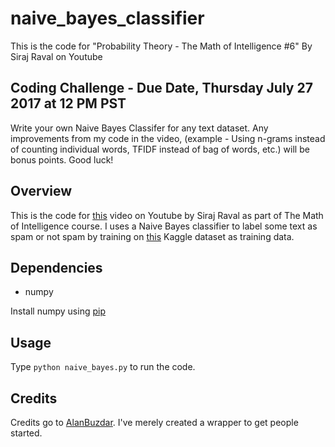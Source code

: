 # naive_bayes_classifier
This is the code for "Probability Theory - The Math of Intelligence #6" By Siraj Raval on Youtube


## Coding Challenge - Due Date, Thursday July 27 2017 at 12 PM PST

Write your own Naive Bayes Classifer for any text dataset. Any improvements from my code in the video, (example - Using n-grams instead of counting individual words, TFIDF instead of bag of words, etc.) will be bonus points. Good luck! 

## Overview

This is the code for [this](https://youtu.be/PrkiRVcrxOs) video on Youtube by Siraj Raval as part of The Math of Intelligence course. I uses a Naive Bayes classifier to label some text as spam or not spam by training on [this](https://www.kaggle.com/uciml/sms-spam-collection-dataset) Kaggle dataset as training data.

## Dependencies

* numpy

Install numpy using [pip](https://pip.pypa.io/en/stable/)


## Usage

Type `python naive_bayes.py` to run the code. 


## Credits

Credits go to [AlanBuzdar](https://github.com/alanbuzdar). I've merely created a wrapper to get people started. 
